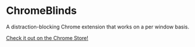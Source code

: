 # ChromeBlinds
A distraction-blocking Chrome extension that works on a per window basis.

[Check it out on the Chrome Store!](https://chrome.google.com/webstore/detail/chrome-blinds/lfpcbpchfldolonbpeipjiobkmheefgc)